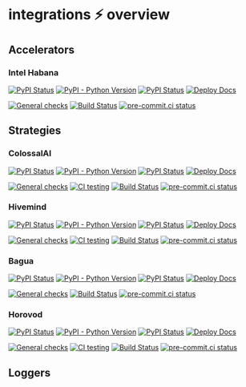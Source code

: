 # integrations ⚡ overview

## Accelerators

### Intel Habana

[![PyPI Status](https://badge.fury.io/py/lightning-habana.svg)](https://badge.fury.io/py/lightning-habana)
[![PyPI - Python Version](https://img.shields.io/pypi/pyversions/lightning-habana)](https://pypi.org/project/lightning-habana/)
[![PyPI Status](https://pepy.tech/badge/lightning-habana)](https://pepy.tech/project/lightning-habana)
[![Deploy Docs](https://github.com/Lightning-AI/lightning-Habana/actions/workflows/docs-deploy.yml/badge.svg)](https://lightning-ai.github.io/lightning-Habana/)

[![General checks](https://github.com/Lightning-AI/lightning-habana/actions/workflows/ci-checks.yml/badge.svg?event=push)](https://github.com/Lightning-AI/lightning-habana/actions/workflows/ci-checks.yml)
[![Build Status](https://dev.azure.com/Lightning-AI/compatibility/_apis/build/status/Lightning-AI.lightning-Habana?branchName=main)](https://dev.azure.com/Lightning-AI/compatibility/_build/latest?definitionId=45&branchName=main)
[![pre-commit.ci status](https://results.pre-commit.ci/badge/github/Lightning-AI/lightning-Habana/main.svg)](https://results.pre-commit.ci/latest/github/Lightning-AI/lightning-Habana/main)

## Strategies

### ColossalAI

[![PyPI Status](https://badge.fury.io/py/lightning-colossalai.svg)](https://badge.fury.io/py/lightning-colossalai)
[![PyPI - Python Version](https://img.shields.io/pypi/pyversions/lightning-colossalai)](https://pypi.org/project/lightning-colossalai/)
[![PyPI Status](https://pepy.tech/badge/lightning-colossalai)](https://pepy.tech/project/lightning-colossalai)
[![Deploy Docs](https://github.com/Lightning-AI/lightning-ColossalAI/actions/workflows/docs-deploy.yml/badge.svg)](https://lightning-ai.github.io/lightning-ColossalAI/)

[![General checks](https://github.com/Lightning-AI/lightning-colossalai/actions/workflows/ci-checks.yml/badge.svg?event=push)](https://github.com/Lightning-AI/lightning-colossalai/actions/workflows/ci-checks.yml)
[![CI testing](https://github.com/Lightning-AI/lightning-colossalai/actions/workflows/ci-testing.yml/badge.svg?event=push)](https://github.com/Lightning-AI/lightning-colossalai/actions/workflows/ci-testing.yml)
[![Build Status](https://dev.azure.com/Lightning-AI/compatibility/_apis/build/status/Lightning-AI.lightning-ColossalAI?branchName=main)](https://dev.azure.com/Lightning-AI/compatibility/_build/latest?definitionId=42&branchName=main)
[![pre-commit.ci status](https://results.pre-commit.ci/badge/github/Lightning-AI/lightning-ColossalAI/main.svg)](https://results.pre-commit.ci/latest/github/Lightning-AI/lightning-ColossalAI/main)

### Hivemind

[![PyPI Status](https://badge.fury.io/py/lightning-hivemind.svg)](https://badge.fury.io/py/lightning-hivemind)
[![PyPI - Python Version](https://img.shields.io/pypi/pyversions/lightning-hivemind)](https://pypi.org/project/lightning-hivemind/)
[![PyPI Status](https://pepy.tech/badge/lightning-hivemind)](https://pepy.tech/project/lightning-hivemind)
[![Deploy Docs](https://github.com/Lightning-AI/lightning-Hivemind/actions/workflows/docs-deploy.yml/badge.svg)](https://lightning-ai.github.io/lightning-Hivemind/)

[![General checks](https://github.com/Lightning-AI/lightning-hivemind/actions/workflows/ci-checks.yml/badge.svg?event=push)](https://github.com/Lightning-AI/lightning-hivemind/actions/workflows/ci-checks.yml)
[![CI testing](https://github.com/Lightning-AI/lightning-hivemind/actions/workflows/ci-testing.yml/badge.svg?event=push)](https://github.com/Lightning-AI/lightning-hivemind/actions/workflows/ci-testing.yml)
[![Build Status](https://dev.azure.com/Lightning-AI/compatibility/_apis/build/status/Lightning-AI.lightning-Hivemind?branchName=main)](https://dev.azure.com/Lightning-AI/compatibility/_build/latest?definitionId=43&branchName=main)
[![pre-commit.ci status](https://results.pre-commit.ci/badge/github/Lightning-AI/lightning-Hivemind/main.svg)](https://results.pre-commit.ci/latest/github/Lightning-AI/lightning-Hivemind/main)

### Bagua

[![PyPI Status](https://badge.fury.io/py/lightning-bagua.svg)](https://badge.fury.io/py/lightning-bagua)
[![PyPI - Python Version](https://img.shields.io/pypi/pyversions/lightning-bagua)](https://pypi.org/project/lightning-bagua/)
[![PyPI Status](https://pepy.tech/badge/lightning-bagua)](https://pepy.tech/project/lightning-bagua)
[![Deploy Docs](https://github.com/Lightning-AI/lightning-Bagua/actions/workflows/docs-deploy.yml/badge.svg)](https://lightning-ai.github.io/lightning-Bagua/)

[![General checks](https://github.com/Lightning-AI/lightning-bagua/actions/workflows/ci-checks.yml/badge.svg?event=push)](https://github.com/Lightning-AI/lightning-bagua/actions/workflows/ci-checks.yml)
[![Build Status](https://dev.azure.com/Lightning-AI/compatibility/_apis/build/status/Lightning-AI.lightning-Bagua?branchName=main)](https://dev.azure.com/Lightning-AI/compatibility/_build/latest?definitionId=47&branchName=main)
[![pre-commit.ci status](https://results.pre-commit.ci/badge/github/Lightning-AI/lightning-Bagua/main.svg)](https://results.pre-commit.ci/latest/github/Lightning-AI/lightning-Bagua/main)

### Horovod

[![PyPI Status](https://badge.fury.io/py/lightning-horovod.svg)](https://badge.fury.io/py/lightning-horovod)
[![PyPI - Python Version](https://img.shields.io/pypi/pyversions/lightning-horovod)](https://pypi.org/project/lightning-horovod/)
[![PyPI Status](https://pepy.tech/badge/lightning-horovod)](https://pepy.tech/project/lightning-horovod)
[![Deploy Docs](https://github.com/Lightning-AI/lightning-Horovod/actions/workflows/docs-deploy.yml/badge.svg)](https://lightning-ai.github.io/lightning-Horovod/)

[![General checks](https://github.com/Lightning-AI/lightning-horovod/actions/workflows/ci-checks.yml/badge.svg?event=push)](https://github.com/Lightning-AI/lightning-horovod/actions/workflows/ci-checks.yml)
[![CI testing](https://github.com/Lightning-AI/lightning-horovod/actions/workflows/ci-testing.yml/badge.svg?event=push)](https://github.com/Lightning-AI/lightning-horovod/actions/workflows/ci-testing.yml)
[![Build Status](https://dev.azure.com/Lightning-AI/compatibility/_apis/build/status/Lightning-AI.lightning-Horovod?branchName=main)](https://dev.azure.com/Lightning-AI/compatibility/_build/latest?definitionId=44&branchName=main)
[![pre-commit.ci status](https://results.pre-commit.ci/badge/github/Lightning-AI/lightning-Horovod/main.svg)](https://results.pre-commit.ci/latest/github/Lightning-AI/lightning-Horovod/main)

## Loggers
